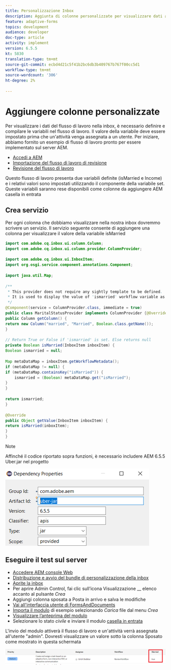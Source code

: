 ```yaml
---
title: Personalizzazione Inbox
description: Aggiunta di colonne personalizzate per visualizzare dati aggiuntivi sul flusso di lavoro
feature: adaptive-forms
topics: development
audience: developer
doc-type: article
activity: implement
version: 6.5.5
kt: 5830
translation-type: tm+mt
source-git-commit: ecbd4d21c5f41b2bc6db3b409767b767f00cc5d1
workflow-type: tm+mt
source-wordcount: '306'
ht-degree: 2%

---
```



# Aggiungere colonne personalizzate

Per visualizzare i dati del flusso di lavoro nella inbox, è necessario definire e compilare le variabili nel flusso di lavoro. Il valore della variabile deve essere impostato prima che un&#39;attività venga assegnata a un utente. Per iniziare, abbiamo fornito un esempio di flusso di lavoro pronto per essere implementato sul server AEM.

* [Accedi a AEM](http://localhost:4502/crx/de/index.jsp)
* [Importazione del flusso di lavoro di revisione](assets/review-workflow.zip)
* [Revisione del flusso di lavoro](http://localhost:4502/editor.html/conf/global/settings/workflow/models/reviewworkflow.html)

Questo flusso di lavoro presenta due variabili definite (isMarried e Income) e i relativi valori sono impostati utilizzando il componente della variabile set. Queste variabili saranno rese disponibili come colonne da aggiungere AEM casella in entrata

## Crea servizio

Per ogni colonna che dobbiamo visualizzare nella nostra inbox dovremmo scrivere un servizio. Il servizio seguente consente di aggiungere una colonna per visualizzare il valore della variabile isMarried

```java
import com.adobe.cq.inbox.ui.column.Column;
import com.adobe.cq.inbox.ui.column.provider.ColumnProvider;

import com.adobe.cq.inbox.ui.InboxItem;
import org.osgi.service.component.annotations.Component;

import java.util.Map;

/**
 * This provider does not require any sightly template to be defined.
 * It is used to display the value of 'ismarried' workflow variable as a column in inbox
 */
@Component(service = ColumnProvider.class, immediate = true)
public class MaritalStatusProvider implements ColumnProvider {@Override
public Column getColumn() {
return new Column("married", "Married", Boolean.class.getName());
}

// Return True or False if 'ismarried' is set. Else returns null
private Boolean isMarried(InboxItem inboxItem) {
Boolean ismarried = null;

Map metaDataMap = inboxItem.getWorkflowMetadata();
if (metaDataMap != null) {
if (metaDataMap.containsKey("isMarried")) {
    ismarried = (Boolean) metaDataMap.get("isMarried");
}
}

return ismarried;
}

@Override
public Object getValue(InboxItem inboxItem) {
return isMarried(inboxItem);
}
}
```

>[!NOTE]
>
>Affinché il codice riportato sopra funzioni, è necessario includere AEM 6.5.5 Uber.jar nel progetto

![uber-jar](assets/uber-jar.PNG)

## Eseguire il test sul server

* [Accedere AEM console Web](http://localhost:4502/system/console/bundles)
* [Distribuzione e avvio del bundle di personalizzazione della inbox](assets/inboxcustomization.inboxcustomization.core-1.0-SNAPSHOT.jar)
* [Aprite la inbox](http://localhost:4502/aem/inbox)
* Per aprire Admin Control, fai clic sull’icona Visualizzazione __ elenco accanto al pulsante _Crea_
* Aggiungi colonna sposata a Posta in arrivo e salva le modifiche
* [Vai all&#39;interfaccia utente di FormsAndDocuments](http://localhost:4502/aem/forms.html/content/dam/formsanddocuments)
* [Importa il modulo](assets/snap-form.zip) di esempio selezionando _Carica_ file dal menu _Crea_
* [Visualizzare l’anteprima del modulo](http://localhost:4502/content/dam/formsanddocuments/snapform/jcr:content?wcmmode=disabled)
* Selezionare lo stato _civile_ e inviare il modulo
   [casella in entrata](http://localhost:4502/aem/inbox)

L&#39;invio del modulo attiverà il flusso di lavoro e un&#39;attività verrà assegnata all&#39;utente &quot;admin&quot;. Dovresti visualizzare un valore sotto la colonna Sposato come mostrato in questa schermata

![matrimoniale](assets/married-column.PNG)
